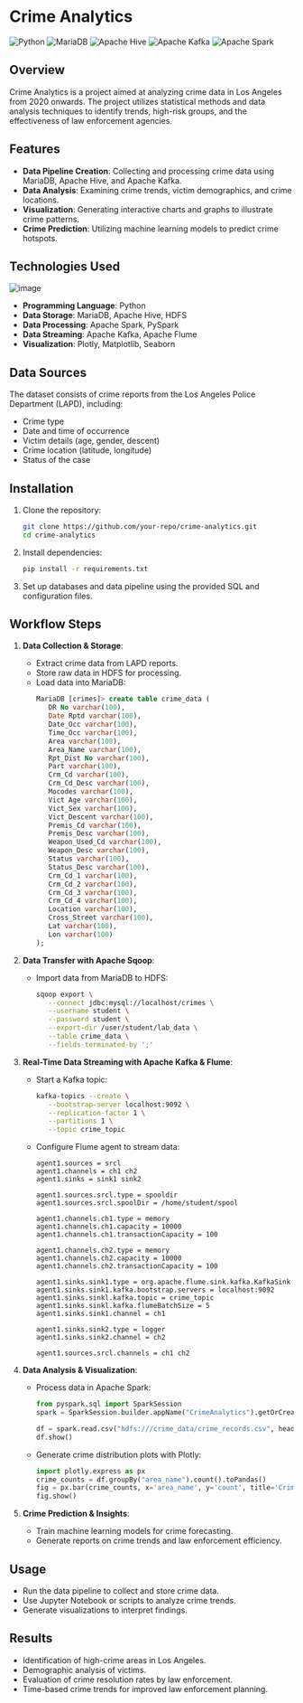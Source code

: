 # Crime Analytics

![Python](https://img.shields.io/badge/Python-3.8%2B-blue)
![MariaDB](https://img.shields.io/badge/MariaDB-10.5+-blue)
![Apache Hive](https://img.shields.io/badge/Apache%20Hive-3.1+-yellow)
![Apache Kafka](https://img.shields.io/badge/Apache%20Kafka-2.8+-orange)
![Apache Spark](https://img.shields.io/badge/Apache%20Spark-3.0+-red)

## Overview
Crime Analytics is a project aimed at analyzing crime data in Los Angeles from 2020 onwards. The project utilizes statistical methods and data analysis techniques to identify trends, high-risk groups, and the effectiveness of law enforcement agencies.

## Features
- **Data Pipeline Creation**: Collecting and processing crime data using MariaDB, Apache Hive, and Apache Kafka.
- **Data Analysis**: Examining crime trends, victim demographics, and crime locations.
- **Visualization**: Generating interactive charts and graphs to illustrate crime patterns.
- **Crime Prediction**: Utilizing machine learning models to predict crime hotspots.

## Technologies Used
![image](https://github.com/user-attachments/assets/54c83094-d9b0-4a4a-93cd-b6ca3a744df3)
- **Programming Language**: Python
- **Data Storage**: MariaDB, Apache Hive, HDFS
- **Data Processing**: Apache Spark, PySpark
- **Data Streaming**: Apache Kafka, Apache Flume
- **Visualization**: Plotly, Matplotlib, Seaborn

## Data Sources
The dataset consists of crime reports from the Los Angeles Police Department (LAPD), including:
- Crime type
- Date and time of occurrence
- Victim details (age, gender, descent)
- Crime location (latitude, longitude)
- Status of the case

## Installation
1. Clone the repository:
   ```bash
   git clone https://github.com/your-repo/crime-analytics.git
   cd crime-analytics
   ```
2. Install dependencies:
   ```bash
   pip install -r requirements.txt
   ```
3. Set up databases and data pipeline using the provided SQL and configuration files.

## Workflow Steps
1. **Data Collection & Storage**:
   - Extract crime data from LAPD reports.
   - Store raw data in HDFS for processing.
   - Load data into MariaDB:
     ```sql
     MariaDB [crimes]> create table crime_data (
        DR No varchar(100),
        Date Rptd varchar(100),
        Date_Occ varchar(100),
        Time_Occ varchar(100),
        Area varchar(100),
        Area_Name varchar(100),
        Rpt_Dist No varchar(100),
        Part varchar(100),
        Crm_Cd varchar(100),
        Crm_Cd_Desc varchar(100),
        Mocodes varchar(100),
        Vict Age varchar(100),
        Vict_Sex varchar(100),
        Vict_Descent varchar(100),
        Premis_Cd varchar(100),
        Premis_Desc varchar(100),
        Weapon_Used_Cd varchar(100),
        Weapon_Desc varchar(100),
        Status varchar(100),
        Status_Desc varchar(100),
        Crm_Cd_1 varchar(100),
        Crm_Cd_2 varchar(100),
        Crm_Cd_3 varchar(100),
        Crm_Cd_4 varchar(100),
        Location varchar(100),
        Cross_Street varchar(100),
        Lat varchar(100),
        Lon varchar(100)
     );
     ```

2. **Data Transfer with Apache Sqoop**:
   - Import data from MariaDB to HDFS:
     ```bash
     sqoop export \
        --connect jdbc:mysql://localhost/crimes \
        --username student \
        --password student \
        --export-dir /user/student/lab_data \
        --table crime_data \
        --fields-terminated-by ';'
     ```

3. **Real-Time Data Streaming with Apache Kafka & Flume**:
   - Start a Kafka topic:
     ```bash
     kafka-topics --create \
        --bootstrap-server localhost:9092 \
        --replication-factor 1 \
        --partitions 1 \
        --topic crime_topic
     ```
   - Configure Flume agent to stream data:
     ```properties
     agent1.sources = srcl
     agent1.channels = ch1 ch2
     agent1.sinks = sink1 sink2
      
     agent1.sources.srcl.type = spooldir
     agent1.sources.srcl.spoolDir = /home/student/spool
      
     agent1.channels.ch1.type = memory
     agent1.channels.ch1.capacity = 10000
     agent1.channels.ch1.transactionCapacity = 100
      
     agent1.channels.ch2.type = memory
     agent1.channels.ch2.capacity = 10000
     agent1.channels.ch2.transactionCapacity = 100
      
     agent1.sinks.sink1.type = org.apache.flume.sink.kafka.KafkaSink
     agent1.sinks.sink1.kafka.bootstrap.servers = localhost:9092
     agent1.sinks.sinkl.kafka.topic = crime_topic
     agent1.sinks.sinkl.kafka.flumeBatchSize = 5
     agent1.sinks.sink1.channel = ch1
      
     agent1.sinks.sink2.type = logger
     agent1.sinks.sink2.channel = ch2
      
     agent1.sources.srcl.channels = ch1 ch2
     ```

4. **Data Analysis & Visualization**:
   - Process data in Apache Spark:
     ```python
     from pyspark.sql import SparkSession
     spark = SparkSession.builder.appName("CrimeAnalytics").getOrCreate()
     
     df = spark.read.csv("hdfs:///crime_data/crime_records.csv", header=True, inferSchema=True)
     df.show()
     ```
   - Generate crime distribution plots with Plotly:
     ```python
     import plotly.express as px
     crime_counts = df.groupBy("area_name").count().toPandas()
     fig = px.bar(crime_counts, x='area_name', y='count', title='Crime Distribution by Area')
     fig.show()
     ```

5. **Crime Prediction & Insights**:
   - Train machine learning models for crime forecasting.
   - Generate reports on crime trends and law enforcement efficiency.

## Usage
- Run the data pipeline to collect and store crime data.
- Use Jupyter Notebook or scripts to analyze crime trends.
- Generate visualizations to interpret findings.

## Results
- Identification of high-crime areas in Los Angeles.
- Demographic analysis of victims.
- Evaluation of crime resolution rates by law enforcement.
- Time-based crime trends for improved law enforcement planning.
